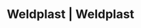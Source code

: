 ---
Filename: "eshop-products-variant37"
Link: "file:/Users/vinayakpatel/Downloads/www.weldplast.cz/eshop_products_compare/add/eshop-products-variant37"
product_name: "null"
product_id: "null"
title: "Weldplast | Weldplast"
product_desc: ""
product_specs: ""
product_downloads: ""
href: ""
p_desc_2: ""
accessories: ""
similar_products: ""
---